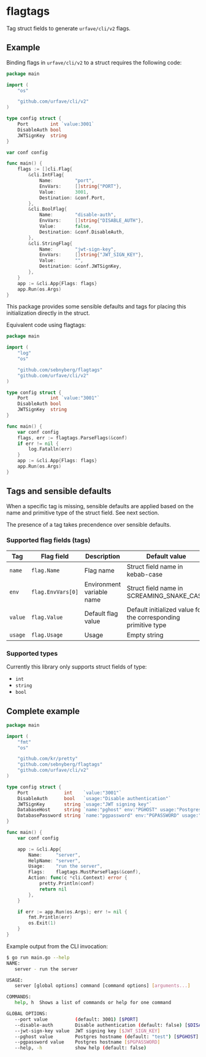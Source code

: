 # flagtags

Tag struct fields to generate `urfave/cli/v2` flags.

## Example

Binding flags in `urfave/cli/v2` to a struct requires the following code:

```go
package main

import (
	"os"

	"github.com/urfave/cli/v2"
)

type config struct {
	Port        int `value:3001`
	DisableAuth bool
	JWTSignKey  string
}

var conf config

func main() {
	flags := []cli.Flag{
		&cli.IntFlag{
			Name:        "port",
			EnvVars:     []string{"PORT"},
			Value:       3001,
			Destination: &conf.Port,
		},
		&cli.BoolFlag{
			Name:        "disable-auth",
			EnvVars:     []string{"DISABLE_AUTH"},
			Value:       false,
			Destination: &conf.DisableAuth,
		},
		&cli.StringFlag{
			Name:        "jwt-sign-key",
			EnvVars:     []string{"JWT_SIGN_KEY"},
			Value:       "",
			Destination: &conf.JWTSignKey,
		},
	}
	app := &cli.App{Flags: flags}
	app.Run(os.Args)
}
```

This package provides some sensible defaults and tags for placing this initialization directly in the struct.

Equivalent code using flagtags:

```go
package main

import (
	"log"
	"os"

	"github.com/sebnyberg/flagtags"
	"github.com/urfave/cli/v2"
)

type config struct {
	Port        int `value:"3001"`
	DisableAuth bool
	JWTSignKey  string
}

func main() {
	var conf config
	flags, err := flagtags.ParseFlags(&conf)
	if err != nil {
		log.Fatalln(err)
	}
	app := &cli.App{Flags: flags}
	app.Run(os.Args)
}
```

## Tags and sensible defaults

When a specific tag is missing, sensible defaults are applied based on the name and primitive type of the struct field. See next section.

The presence of a tag takes precendence over sensible defaults.

### Supported flag fields (tags)

| Tag | Flag field | Description | Default value |
|---|---| --- | --- |
| `name` | `flag.Name` | Flag name |  Struct field name in kebab-case |
| `env` | `flag.EnvVars[0]` | Environment variable name | Struct field name in SCREAMING_SNAKE_CASE |
| `value` | `flag.Value` | Default flag value | Default initialized value for the corresponding primitive type |
| `usage` | `flag.Usage` | Usage | Empty string |

### Supported types

Currently this library only supports struct fields of type:

* `int`
* `string`
* `bool`

## Complete example

```go
package main

import (
	"fmt"
	"os"

	"github.com/kr/pretty"
	"github.com/sebnyberg/flagtags"
	"github.com/urfave/cli/v2"
)

type config struct {
	Port             int    `value:"3001"`
	DisableAuth      bool   `usage:"Disable authentication"`
	JWTSignKey       string `usage:"JWT signing key"`
	DatabaseHost     string `name:"pghost" env:"PGHOST" usage:"Postgres hostname"`
	DatabasePassword string `name:"pgpassword" env:"PGPASSWORD" usage:"Postgres hostname"`
}

func main() {
	var conf config

	app := &cli.App{
		Name:     "server",
		HelpName: "server",
		Usage:    "run the server",
		Flags:    flagtags.MustParseFlags(&conf),
		Action: func(c *cli.Context) error {
			pretty.Println(conf)
			return nil
		},
	}

	if err := app.Run(os.Args); err != nil {
		fmt.Println(err)
		os.Exit(1)
	}
}
```

Example output from the CLI invocation:

```bash
$ go run main.go --help
NAME:
   server - run the server

USAGE:
   server [global options] command [command options] [arguments...]

COMMANDS:
   help, h  Shows a list of commands or help for one command

GLOBAL OPTIONS:
   --port value          (default: 3001) [$PORT]
   --disable-auth        Disable authentication (default: false) [$DISABLE_AUTH]
   --jwt-sign-key value  JWT signing key [$JWT_SIGN_KEY]
   --pghost value        Postgres hostname (default: "test") [$PGHOST]
   --pgpassword value    Postgres hostname [$PGPASSWORD]
   --help, -h            show help (default: false)
```
